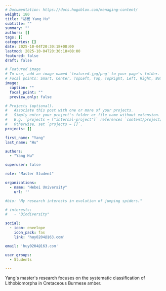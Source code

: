 ```yaml
---
# Documentation: https://docs.hugoblox.com/managing-content/
weight: 180
title: "胡杨 Yang Hu"
subtitle: ""
summary: ""
authors: []
tags: []
categories: []
date: 2025-10-04T20:30:18+08:00
lastmod: 2025-10-04T20:30:18+08:00
featured: false
draft: false

# Featured image
# To use, add an image named `featured.jpg/png` to your page's folder.
# Focal points: Smart, Center, TopLeft, Top, TopRight, Left, Right, BottomLeft, Bottom, BottomRight.
image:
  caption: ""
  focal_point: ""
  preview_only: false

# Projects (optional).
#   Associate this post with one or more of your projects.
#   Simply enter your project's folder or file name without extension.
#   E.g. `projects = ["internal-project"]` references `content/project/deep-learning/index.md`.
#   Otherwise, set `projects = []`.
projects: []

first_name: "Yang"
last_name: "Hu"

authors:
  - "Yang Hu"

superuser: false

role: "Master Student"

organizations:
  - name: "Hebei University"
    url: ''

#bio: "My research interests in evolution of jumping spiders."

# interests:
#   - "Biodiversity"

social:
  - icon: envelope
    icon_pack: fas
    link: 'huy0204@163.com'

email: 'huy0204@163.com'

user_groups:
  - Students

---
```


Yang's master's research focuses on the systematic classification of Lithobiomorpha in Cretaceous Burmese amber.
